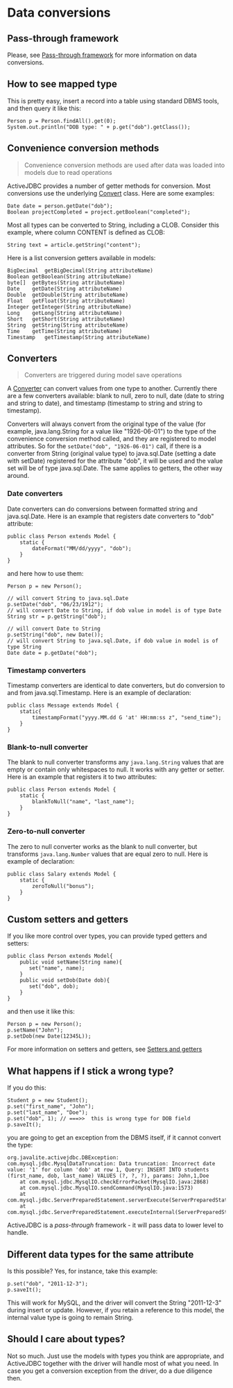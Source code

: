 <div class=page-header>
   <h1>Data conversions <small></small></h1>
</div>


## Pass-through framework

Please, see [Pass-through framework](pass_through_framework) for more information on data conversions.  

## How to see mapped type

This is pretty easy, insert a record into a table using standard DBMS tools, and then query it like this:

~~~~ {.java}
Person p = Person.findAll().get(0);
System.out.println("DOB type: " + p.get("dob").getClass());
~~~~

## Convenience conversion methods

> Convenience conversion methods are used after data was loaded into models due to read operations

ActiveJDBC provides a number of getter methods for conversion. Most conversions use the
underlying [Convert](http://javalite.github.io/activejdbc/org/javalite/common/Convert.html) class. Here are some examples:

~~~~ {.java}
Date date = person.getDate("dob");
Boolean projectCompleted = project.getBoolean("completed");
~~~~

Most all types can be converted to String, including a CLOB. Consider this example, where column CONTENT is defined as CLOB:

~~~~ {.java}
String text = article.getString("content");
~~~~



Here is a list conversion getters available in models: 

```
BigDecimal	getBigDecimal(String attributeName)
Boolean	getBoolean(String attributeName)
byte[]	getBytes(String attributeName)
Date	getDate(String attributeName)
Double	getDouble(String attributeName)
Float	getFloat(String attributeName)
Integer	getInteger(String attributeName)
Long	getLong(String attributeName)
Short	getShort(String attributeName)
String	getString(String attributeName)
Time	getTime(String attributeName)
Timestamp	getTimestamp(String attributeName)
```



## Converters


> Converters are triggered during model save operations

A [Converter](http://javalite.github.io/activejdbc/org/javalite/activejdbc/conversion/Converter.html) can convert values from one type to another. Currently there are a few converters available: blank to null, zero to null, date (date to string and string to date), and timestamp (timestamp to string and string to timestamp).

Converters will always convert from the original type of the value (for example, java.lang.String for a value like "1926-06-01") to the type of the convenience conversion method called, and they are registered to model attributes. So for the `setDate("dob", "1926-06-01")` call, if there is a converter from String (original value type) to java.sql.Date (setting a date with setDate) registered for the attribute "dob", it will be used and the value set will be of type java.sql.Date. The same applies to getters, the other way around.

### Date converters

Date converters can do conversions between formatted string and java.sql.Date. Here is an example that registers date converters to "dob" attribute:

~~~~ {.java}
public class Person extends Model {
    static {
        dateFormat("MM/dd/yyyy", "dob");
    }    
}
~~~~

and here how to use them:

~~~~ {.java}
Person p = new Person();

// will convert String to java.sql.Date
p.setDate("dob", "06/23/1912"); 
// will convert Date to String, if dob value in model is of type Date
String str = p.getString("dob"); 

// will convert Date to String
p.setString("dob", new Date());
// will convert String to java.sql.Date, if dob value in model is of type String
Date date = p.getDate("dob");
~~~~

### Timestamp converters

Timestamp converters are identical to date converters, but do conversion to and from java.sql.Timestamp. Here is an example of declaration:

~~~~ {.java}
public class Message extends Model {
    static{
        timestampFormat("yyyy.MM.dd G 'at' HH:mm:ss z", "send_time");
    }
}
~~~~

### Blank-to-null converter

The blank to null converter transforms any `java.lang.String` values that are empty or contain only whitespaces to null. 
It works with any getter or setter. Here is an example that registers it to two attributes:

~~~~ {.java}
public class Person extends Model {
    static {
        blankToNull("name", "last_name");
    }    
}
~~~~

### Zero-to-null converter

The zero to null converter works as the blank to null converter, but transforms `java.lang.Number` values that are equal 
zero to null. Here is example of declaration:

~~~~ {.java}
public class Salary extends Model {
    static {
        zeroToNull("bonus");
    }    
}
~~~~

## Custom setters and getters

If you like more control over types, you can provide typed getters and setters:

~~~~ {.java}
public class Person extends Model{
    public void setName(String name){
       set("name", name);
    }
    public void setDob(Date dob){
       set("dob", dob);
    }
}
~~~~

and then use it like this:

~~~~ {.java}
Person p = new Person();
p.setName("John");
p.setDob(new Date(12345L));
~~~~

For more information on setters and getters, see [Setters and getters](setters_and_getters)

## What happens if I stick a wrong type?

If you do this:

~~~~ {.java}
Student p = new Student();
p.set("first_name", "John");
p.set("last_name", "Doe");
p.set("dob", 1); // ===>>  this is wrong type for DOB field
p.saveIt();
~~~~

you are going to get an exception from the DBMS itself, if it cannot convert the type:

~~~~ {.java}
org.javalite.activejdbc.DBException: com.mysql.jdbc.MysqlDataTruncation: Data truncation: Incorrect date value: '1' for column 'dob' at row 1, Query: INSERT INTO students (first_name, dob, last_name) VALUES (?, ?, ?), params: John,1,Doe
    at com.mysql.jdbc.MysqlIO.checkErrorPacket(MysqlIO.java:2868)
    at com.mysql.jdbc.MysqlIO.sendCommand(MysqlIO.java:1573)
    at com.mysql.jdbc.ServerPreparedStatement.serverExecute(ServerPreparedStatement.java:1169)
    at com.mysql.jdbc.ServerPreparedStatement.executeInternal(ServerPreparedStatement.java:693)
~~~~

ActiveJDBC is a *pass-through* framework - it will pass data to lower level to handle.

## Different data types for the same attribute

Is this possible? Yes, for instance, take this example:

~~~~ {.java}
p.set("dob", "2011-12-3");
p.saveIt();
~~~~

This will work for MySQL, and the driver will convert the String "2011-12-3" during insert or update. However, if you retain a reference to this model, the internal value type is going to remain String.

## Should I care about types?

Not so much. Just use the models with types you think are appropriate, and ActiveJDBC together with the driver will handle most of what you need. In case you get a conversion exception from the driver, do a due diligence then.
